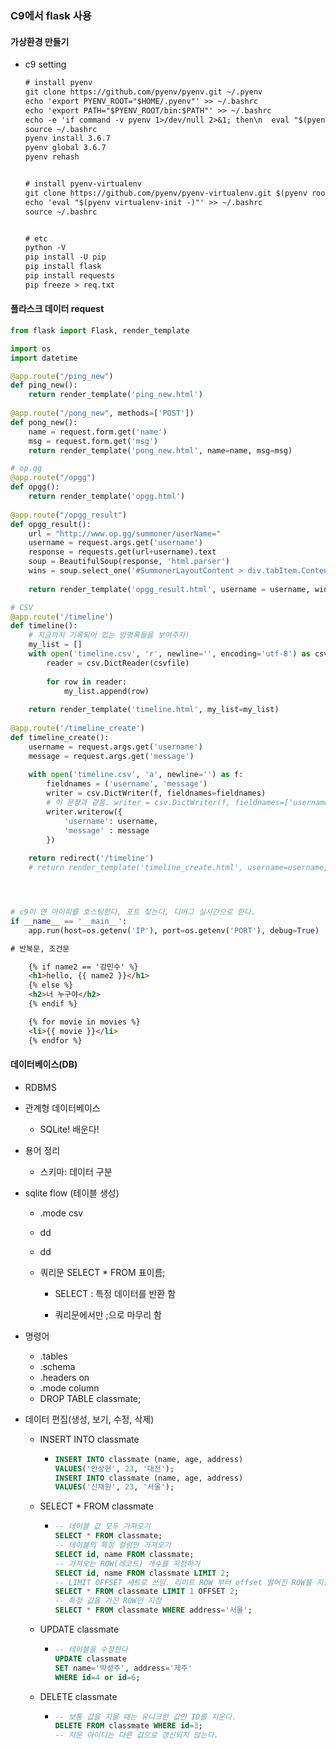 ### C9에서 flask 사용

#### 가상환경 만들기

* c9 setting

  ```txt
  # install pyenv
  git clone https://github.com/pyenv/pyenv.git ~/.pyenv
  echo 'export PYENV_ROOT="$HOME/.pyenv"' >> ~/.bashrc
  echo 'export PATH="$PYENV_ROOT/bin:$PATH"' >> ~/.bashrc
  echo -e 'if command -v pyenv 1>/dev/null 2>&1; then\n  eval "$(pyenv init -)"\nfi' >> ~/.bashrc
  source ~/.bashrc
  pyenv install 3.6.7
  pyenv global 3.6.7
  pyenv rehash
  
  
  # install pyenv-virtualenv
  git clone https://github.com/pyenv/pyenv-virtualenv.git $(pyenv root)/plugins/pyenv-virtualenv
  echo 'eval "$(pyenv virtualenv-init -)"' >> ~/.bashrc
  source ~/.bashrc
  
  
  # etc
  python -V
  pip install -U pip
  pip install flask
  pip install requests
  pip freeze > req.txt
  ```


#### 플라스크 데이터 request

```python
from flask import Flask, render_template

import os
import datetime

@app.route("/ping_new")
def ping_new():
    return render_template('ping_new.html')
    
@app.route("/pong_new", methods=['POST'])
def pong_new():
    name = request.form.get('name')
    msg = request.form.get('msg')
    return render_template('pong_new.html', name=name, msg=msg)

# op.gg
@app.route("/opgg")
def opgg():
    return render_template('opgg.html')
        
@app.route("/opgg_result")
def opgg_result():
    url = "http://www.op.gg/summoner/userName="
    username = request.args.get('username')
    response = requests.get(url+username).text
    soup = BeautifulSoup(response, 'html.parser')
    wins = soup.select_one('#SummonerLayoutContent > div.tabItem.Content.SummonerLayoutContent.summonerLayout-summary > div.SideContent > div.TierBox.Box > div > div.TierRankInfo > div.TierInfo > span.WinLose > span.wins')
    
    return render_template('opgg_result.html', username = username, wins=wins.text)

# CSV
@app.route('/timeline')
def timeline():
    # 지금까지 기록되어 있는 방명록들을 보여주자!
    my_list = []
    with open('timeline.csv', 'r', newline='', encoding='utf-8') as csvfile:
        reader = csv.DictReader(csvfile)
        
        for row in reader:
            my_list.append(row)
    
    return render_template('timeline.html', my_list=my_list)
    
@app.route('/timeline_create')
def timeline_create():
    username = request.args.get('username')
    message = request.args.get('message')
    
    with open('timeline.csv', 'a', newline='') as f:
        fieldnames = ('username', 'message')
        writer = csv.DictWriter(f, fieldnames=fieldnames)
        # 이 문장과 같음. writer = csv.DictWriter(f, fieldnames=['username','massage'])
        writer.writerow({
            'username': username,
            'message' : message
        })
    
    return redirect('/timeline')
    # return render_template('timeline_create.html', username=username, message=message)




# c9이 연 아이피를 호스팅한다, 포트 찾는다, 디버그 실시간으로 한다.
if __name__ == '__main__':
    app.run(host=os.getenv('IP'), port=os.getenv('PORT'), debug=True)
```

```html
# 반복문, 조건문    

	{% if name2 == '강민수' %}
    <h1>hello, {{ name2 }}</h1>
    {% else %}
    <h2>너 누구야</h2>
    {% endif %}

	{% for movie in movies %}
	<li>{{ movie }}</li>
	{% endfor %}
```

#### 데이터베이스(DB)

* RDBMS
* 관계형 데이터베이스
  * SQLite! 배운다!

* 용어 정리

  * 스키마: 데이터 구분

* sqlite flow (테이블 생성)

  * .mode csv

  * dd

  * dd

  * 쿼리문 SELECT * FROM 표이름;

    * SELECT : 특정 데이터를 반환 함

    * 쿼리문에서만 ;으로 마무리 함

* 명령어

  * .tables
  * .schema
  * .headers on
  * .mode column
  * DROP TABLE classmate;

* 데이터 편집(생성, 보기, 수정, 삭제)

  * INSERT INTO classmate

    * ```sql
      INSERT INTO classmate (name, age, address)
      VALUES('안상현', 23, '대전');
      INSERT INTO classmate (name, age, address)
      VALUES('신채원', 23, '서울');
      ```

  * SELECT *  FROM classmate

    * ```sql
      -- 테이블 값 모두 가져오기
      SELECT * FROM classmate;
      -- 테이블의 특정 컬럼만 가져오기
      SELECT id, name FROM classmate;
      -- 가져오는 ROW(레코드) 개수를 지정하기
      SELECT id, name FROM classmate LIMIT 2;
      -- LIMIT OFFSET 세트로 쓰임. 리미트 ROW 부터 offset 떨어진 ROW를 지정
      SELECT * FROM classmate LIMIT 1 OFFSET 2;
      -- 특정 값을 가진 ROW만 지정
      SELECT * FROM classmate WHERE address='서울';
      ```

  * UPDATE classmate

    * ```sql
      -- 테이블을 수정한다
      UPDATE classmate
      SET name='박성주', address='제주'
      WHERE id=4 or id=6;
      ```

  * DELETE classmate

    * ```sql
      -- 보통 값을 지울 때는 유니크한 값인 ID를 지운다.
      DELETE FROM classmate WHERE id=3;
      -- 지운 아이디는 다른 값으로 갱신되지 않는다.
      ```